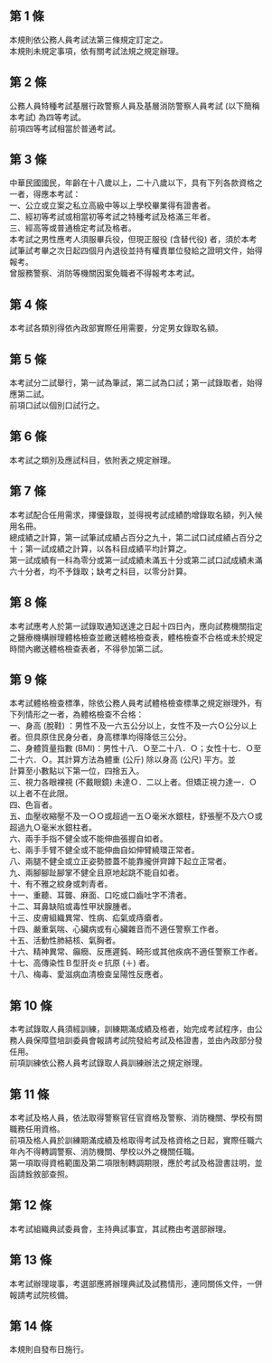 第 1 條
-------
本規則依公務人員考試法第三條規定訂定之。  
本規則未規定事項，依有關考試法規之規定辦理。

第 2 條
-------
公務人員特種考試基層行政警察人員及基層消防警察人員考試 (以下簡稱  
本考試) 為四等考試。  
前項四等考試相當於普通考試。

第 3 條
-------
中華民國國民，年齡在十八歲以上，二十八歲以下，具有下列各款資格之  
一者，得應本考試：  
一、公立或立案之私立高級中等以上學校畢業得有證書者。  
二、經初等考試或相當初等考試之特種考試及格滿三年者。  
三、經高等或普通檢定考試及格者。  
本考試之男性應考人須服畢兵役，但現正服役 (含替代役) 者，須於本考  
試筆試考畢之次日起四個月內退役並持有權責單位發給之證明文件，始得  
報考。  
曾服務警察、消防等機關因案免職者不得報考本考試。

第 4 條
-------
本考試各類別得依內政部實際任用需要，分定男女錄取名額。

第 5 條
-------
本考試分二試舉行，第一試為筆試，第二試為口試；第一試錄取者，始得  
應第二試。  
前項口試以個別口試行之。

第 6 條
-------
本考試之類別及應試科目，依附表之規定辦理。

第 7 條
-------
本考試配合任用需求，擇優錄取，並得視考試成績酌增錄取名額，列入候  
用名冊。  
總成績之計算，第一試筆試成績占百分之九十，第二試口試成績占百分之  
十；第一試成績之計算，以各科目成績平均計算之。  
第一試成績有一科為零分或第一試成績未滿五十分或第二試口試成績未滿  
六十分者，均不予錄取；缺考之科目，以零分計算。

第 8 條
-------
本考試應考人於第一試錄取通知送達之日起十四日內，應向試務機關指定  
之醫療機構辦理體格檢查並繳送體格檢查表，體格檢查不合格或未於規定  
時間內繳送體格檢查表者，不得參加第二試。

第 9 條
-------
本考試體格檢查標準，除依公務人員考試體格檢查標準之規定辦理外，有  
下列情形之一者，為體格檢查不合格：  
一、身高 (脫鞋) ：男性不及一六五公分以上，女性不及一六Ｏ公分以上  
    者。但具原住民身分者，身高標準均得降低三公分。  
二、身體質量指數 (BMI)：男性十八．Ｏ至二十八．Ｏ；女性十七．Ｏ至  
    二十六．Ｏ。其計算方法為體重 (公斤) 除以身高 (公尺) 平方。並  
    計算至小數點以下第一位，四捨五入。  
三、視力各眼裸視 (不戴眼鏡) 未達Ｏ．二以上者。但矯正視力達一．Ｏ  
    以上者不在此限。  
四、色盲者。  
五、血壓收縮壓不及一ＯＯ或超過一五Ｏ毫米水銀柱，舒張壓不及六Ｏ或  
    超過九Ｏ毫米水銀柱者。  
六、兩手手指不健全或不能伸曲張握自如者。  
七、兩手手臂不健全或不能伸曲自如伸臂繞環正常者。  
八、兩腿不健全或立正姿勢膝蓋不能靠攏併齊蹲下起立正常者。  
九、兩腳腳趾腳掌不健全且原地起跳不能自如者。  
十、有不雅之紋身或刺青者。  
十一、重聽、耳聾、麻面、口吃或口齒吐字不清者。  
十二、耳鼻缺陷或毒性甲狀腺腫者。  
十三、皮膚組織異常、性病、疝氣或痔瘡者。  
十四、嚴重氣喘、心臟病或有心臟雜音而不適任警察工作者。  
十五、活動性肺結核、氣胸者。  
十六、精神異常、癲癇、反應遲鈍、畸形或其他疾病不適任警察工作者。  
十七、高傳染性Ｂ型肝炎ｅ抗原 (＋) 者。  
十八、梅毒、愛滋病血清檢查呈陽性反應者。

第 10 條
--------
本考試錄取人員須經訓練，訓練期滿成績及格者，始完成考試程序，由公  
務人員保障暨培訓委員會報請考試院發給考試及格證書，並由內政部分發  
任用。  
前項訓練依公務人員考試錄取人員訓練辦法之規定辦理。

第 11 條
--------
本考試及格人員，依法取得警察官任官資格及警察、消防機關、學校有關  
職務任用資格。  
前項及格人員於訓練期滿成績及格取得考試及格資格之日起，實際任職六  
年內不得轉調警察、消防機關、學校以外之機關任職。  
第一項取得資格範圍及第二項限制轉調期限，應於考試及格證書註明，並  
函請銓敘部查照。

第 12 條
--------
本考試組織典試委員會，主持典試事宜，其試務由考選部辦理。

第 13 條
--------
本考試辦理竣事，考選部應將辦理典試及試務情形，連同關係文件，一併  
報請考試院核備。

第 14 條
--------
本規則自發布日施行。

